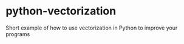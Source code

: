 # python-vectorization
Short example of how to use vectorization in Python to improve your programs

